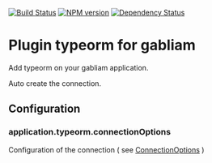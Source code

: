 [![Build Status][build-image]][build-url]
[![NPM version][npm-image]][npm-url]
[![Dependency Status][gemnasium-image]][gemnasium-url]

# Plugin typeorm for gabliam

Add typeorm on your gabliam application.

Auto create the connection.


## Configuration

### application.typeorm.connectionOptions
 Configuration of the connection ( see [ConnectionOptions](https://github.com/typeorm/typeorm/blob/master/src/connection/ConnectionOptions.ts) )



[build-image]: https://img.shields.io/travis/gabliam/gabliam/master.svg?style=flat-square
[build-url]: https://travis-ci.org/gabliam/gabliam
[npm-image]: https://img.shields.io/npm/v/@gabliam/typeorm.svg?style=flat-square
[npm-url]: https://github.com/gabliam/typeorm
[gemnasium-image]: http://img.shields.io/gemnasium/gabliam/typeorm.svg?style=flat-square
[gemnasium-url]: https://gemnasium.com/gabliam/typeorm
